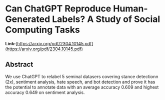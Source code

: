 # Can ChatGPT Reproduce Human-Generated Labels? A Study of Social Computing Tasks

**Link:**[https://arxiv.org/pdf/2304.10145.pdf](https://arxiv.org/pdf/2304.10145.pdf)

## Abstract
We use ChatGPT to relabel 5 seminal datasers covering stance detectionn (2x), sentiment analysis, hate speech, and bot detection and prove it has the potential to annotate data with an average accuracy 0.609 and highest accuracy 0.649 on sentiment analysis.